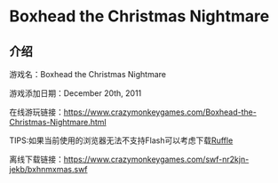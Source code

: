 # Boxhead the Christmas Nightmare

## 介绍

游戏名：Boxhead the Christmas Nightmare

游戏添加日期：December 20th, 2011

在线游玩链接：https://www.crazymonkeygames.com/Boxhead-the-Christmas-Nightmare.html

TIPS:如果当前使用的浏览器无法不支持Flash可以考虑下载[Ruffle](https://ruffle.rs/)

离线下载链接：https://www.crazymonkeygames.com/swf-nr2kjn-jekb/bxhnmxmas.swf
